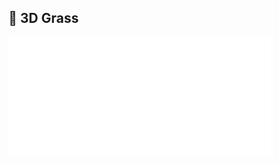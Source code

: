 ## 🌱 3D Grass

<!-- 3D 잔디 -->
<img src="https://raw.githubusercontent.com/mingyukang5420/baekjoon/main/dist/metrics-6m.svg" width="420">
